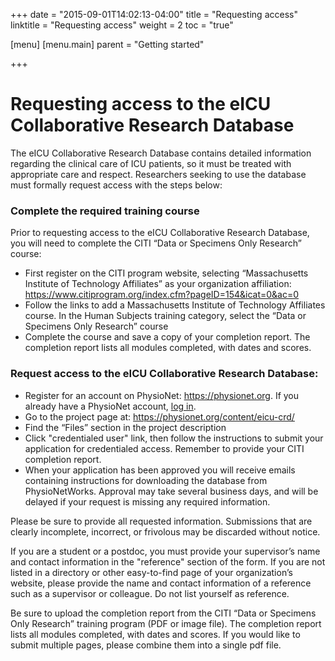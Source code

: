 +++
date = "2015-09-01T14:02:13-04:00"
title = "Requesting access"
linktitle = "Requesting access"
weight = 2
toc = "true"

[menu]
  [menu.main]
    parent = "Getting started"

+++

<!-- # Access to the eICU Collaborative Research Database is not available at this time

*The eICU Collaborative Research Database is currently undergoing testing by a limited user group. Please check this page for updates on public release of the data*. 
-->

# Requesting access to the eICU Collaborative Research Database

The eICU Collaborative Research Database contains detailed information regarding the clinical care of ICU patients, so it must be treated with appropriate care and respect. Researchers seeking to use the database must formally request access with the steps below:

### Complete the required training course

Prior to requesting access to the eICU Collaborative Research Database, you will need to complete the CITI “Data or Specimens Only Research” course:

- First register on the CITI program website, selecting “Massachusetts Institute of Technology Affiliates” as your organization affiliation: https://www.citiprogram.org/index.cfm?pageID=154&icat=0&ac=0
- Follow the links to add a Massachusetts Institute of Technology Affiliates course. In the Human Subjects training category, select the “Data or Specimens Only Research” course
- Complete the course and save a copy of your completion report.  The completion report lists all modules completed, with dates and scores.

### Request access to the eICU Collaborative Research Database: 

- Register for an account on PhysioNet: https://physionet.org. If you already have a PhysioNet account, [log in](https://physionet.org/login/).
- Go to the project page at: https://physionet.org/content/eicu-crd/
- Find the “Files” section in the project description
- Click "credentialed user" link, then follow the instructions to submit your application for credentialed access. Remember to provide your CITI completion report.
- When your application has been approved you will receive emails containing instructions for downloading the database from PhysioNetWorks. Approval may take several business days, and will be delayed if your request is missing any required information.

Please be sure to provide all requested information. Submissions that are clearly incomplete, incorrect, or frivolous may be discarded without notice.

If you are a student or a postdoc, you must provide your supervisor’s name and contact information in the "reference" section of the form. If you are not listed in a directory or other easy-to-find page of your organization’s website, please provide the name and contact information of a reference such as a supervisor or colleague. Do not list yourself as reference.

Be sure to upload the completion report from the CITI “Data or Specimens Only Research” training program (PDF or image file). The completion report lists all modules completed, with dates and scores. If you would like to submit multiple pages, please combine them into a single pdf file.

